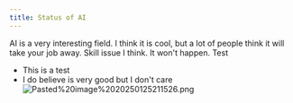 ```yaml
---
title: Status of AI
---
```

AI is a very interesting field. I think it is cool, but a lot of people think it will take your job away. Skill issue I think. It won't happen.
Test
- This is a test
- I do believe is very good but I don't care
![Pasted%20image%2020250125211526.png](/images/Pasted%20image%2020250125211526.png)